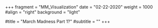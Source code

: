 +++
fragment = "MM_Visualization"
date = "02-22-2020"
weight = 1000
#align = "right"
background = "light"
  
#title = "March Madness Part 1?"
#subtitle = ""
+++